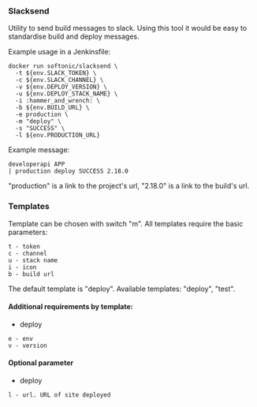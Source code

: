 ### Slacksend

Utility to send build messages to slack. Using this tool it would be easy to standardise build and deploy messages.

Example usage in a Jenkinsfile:

```
docker run softonic/slacksend \
  -t ${env.SLACK_TOKEN} \
  -c ${env.SLACK_CHANNEL} \
  -v ${env.DEPLOY_VERSION} \
  -u ${env.DEPLOY_STACK_NAME} \
  -i :hammer_and_wrench: \
  -b ${env.BUILD_URL} \
  -e production \
  -m "deploy" \
  -s "SUCCESS" \
  -l ${env.PRODUCTION_URL}

```

Example message:
```
developerapi APP
| production deploy SUCCESS 2.18.0
```

"production" is a link to the project's url, "2.18.0" is a link to the build's url.

### Templates
Template can be chosen with switch "m". All templates require the basic parameters:
```
t - token
c - channel
u - stack name
i - icon
b - build url
```

The default template is "deploy". Available templates: "deploy", "test".

#### Additional requirements by template:

* deploy

```
e - env
v - version
```

#### Optional parameter

* deploy

```
l - url. URL of site deployed
```
